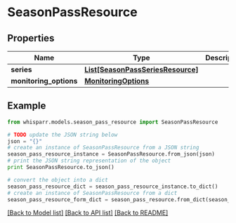 # SeasonPassResource


## Properties
Name | Type | Description | Notes
------------ | ------------- | ------------- | -------------
**series** | [**List[SeasonPassSeriesResource]**](SeasonPassSeriesResource.md) |  | [optional] 
**monitoring_options** | [**MonitoringOptions**](MonitoringOptions.md) |  | [optional] 

## Example

```python
from whisparr.models.season_pass_resource import SeasonPassResource

# TODO update the JSON string below
json = "{}"
# create an instance of SeasonPassResource from a JSON string
season_pass_resource_instance = SeasonPassResource.from_json(json)
# print the JSON string representation of the object
print SeasonPassResource.to_json()

# convert the object into a dict
season_pass_resource_dict = season_pass_resource_instance.to_dict()
# create an instance of SeasonPassResource from a dict
season_pass_resource_form_dict = season_pass_resource.from_dict(season_pass_resource_dict)
```
[[Back to Model list]](../README.md#documentation-for-models) [[Back to API list]](../README.md#documentation-for-api-endpoints) [[Back to README]](../README.md)


